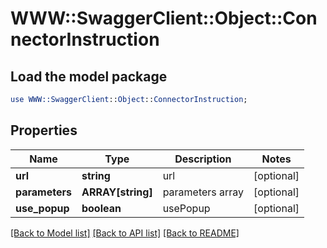 # WWW::SwaggerClient::Object::ConnectorInstruction

## Load the model package
```perl
use WWW::SwaggerClient::Object::ConnectorInstruction;
```

## Properties
Name | Type | Description | Notes
------------ | ------------- | ------------- | -------------
**url** | **string** | url | [optional] 
**parameters** | **ARRAY[string]** | parameters array | [optional] 
**use_popup** | **boolean** | usePopup | [optional] 

[[Back to Model list]](../README.md#documentation-for-models) [[Back to API list]](../README.md#documentation-for-api-endpoints) [[Back to README]](../README.md)


